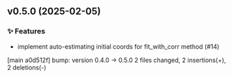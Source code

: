 ## v0.5.0 (2025-02-05)

### ✨ Features

- implement auto-estimating initial coords for fit_with_corr method (#14)

[main a0d512f] bump: version 0.4.0 → 0.5.0
 2 files changed, 2 insertions(+), 2 deletions(-)

